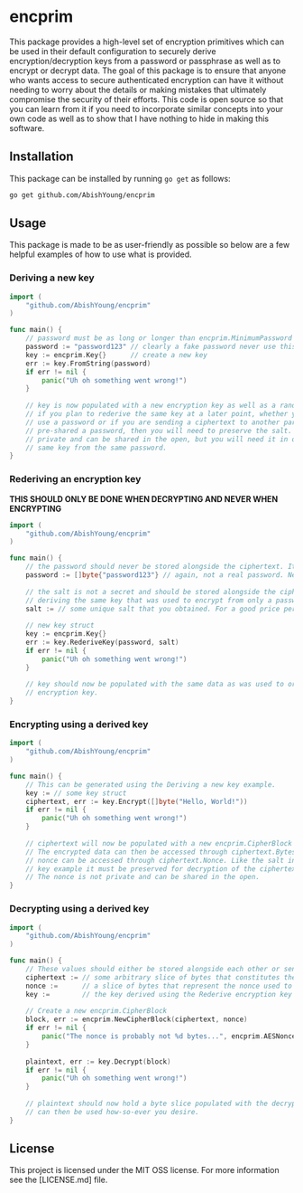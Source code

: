 # encprim
This package provides a high-level set of encryption primitives which can be used in their default configuration to securely derive encryption/decryption keys from a password or passphrase as well as to encrypt or decrypt data. The goal of this package is to ensure that anyone who wants access to secure authenticated encryption can have it without needing to worry about the details or making mistakes that ultimately compromise the security of their efforts. This code is open source so that you can learn from it if you need to incorporate similar concepts into your own code as well as to show that I have nothing to hide in making this software.

## Installation
This package can be installed by running `go get` as follows:

```bash
go get github.com/AbishYoung/encprim
```

## Usage
This package is made to be as user-friendly as possible so below are a few helpful examples of how to use what is provided.

### Deriving a new key
```go
import (
	"github.com/AbishYoung/encprim"
)

func main() {
	// password must be as long or longer than encprim.MinimumPassword (10 bytes)
	password := "password123" // clearly a fake password never use this
	key := encprim.Key{}      // create a new key
	err := key.FromString(password)
	if err != nil {
		panic("Uh oh something went wrong!")
    }
	
	// key is now populated with a new encryption key as well as a random salt!
	// if you plan to rederive the same key at a later point, whether you want to only
	// use a password or if you are sending a ciphertext to another party and have only
	// pre-shared a password, then you will need to preserve the salt. The salt is not
	// private and can be shared in the open, but you will need it in order to derive the
	// same key from the same password.
}
```

### Rederiving an encryption key
**THIS SHOULD ONLY BE DONE WHEN DECRYPTING AND NEVER WHEN ENCRYPTING**

```go
import (
	"github.com/AbishYoung/encprim"
)

func main() {
	// the password should never be stored alongside the ciphertext. It is, obviously, a secret.
	password := []byte{"password123"} // again, not a real password. Never use this.
	
	// the salt is not a secret and should be stored alongside the ciphertext if you plan on
	// deriving the same key that was used to encrypt from only a password/passphrase.
	salt := // some unique salt that you obtained. For a good price perhaps?
	
	// new key struct
	key := encprim.Key{}
	err := key.RederiveKey(password, salt)
	if err != nil {
		panic("Uh oh something went wrong!")
    }
	
	// key should now be populated with the same data as was used to originally derive the
	// encryption key.
}
```

### Encrypting using a derived key
```go
import (
	"github.com/AbishYoung/encprim"
)

func main() {
	// This can be generated using the Deriving a new key example.
	key := // some key struct
	ciphertext, err := key.Encrypt([]byte("Hello, World!"))
	if err != nil {
		panic("Uh oh something went wrong!")
    }
	
	// ciphertext will now be populated with a new encprim.CipherBlock struct.
	// The encrypted data can then be accessed through ciphertext.Bytes and the unique
	// nonce can be accessed through ciphertext.Nonce. Like the salt in the Deriving a new
	// key example it must be preserved for decryption of the ciphertext to be successful. 
	// The nonce is not private and can be shared in the open.
}
```

### Decrypting using a derived key
```go
import (
	"github.com/AbishYoung/encprim"
)

func main() {
	// These values should either be stored alongside each other or sent alongside each other.
	ciphertext := // some arbitrary slice of bytes that constitutes the ciphertext.
	nonce :=      // a slice of bytes that represent the nonce used to encrypt (len(nonce) == encprim.AESNonceLength).
	key :=        // the key derived using the Rederive encryption key example.
	
	// Create a new encprim.CipherBlock
	block, err := encprim.NewCipherBlock(ciphertext, nonce)
	if err != nil {
		panic("The nonce is probably not %d bytes...", encprim.AESNonceLength)
    }
	
	plaintext, err := key.Decrypt(block)
	if err != nil {
		panic("Uh oh something went wrong!")
    }
	
	// plaintext should now hold a byte slice populated with the decrypted plaintext which
	// can then be used how-so-ever you desire.
}
```

## License
This project is licensed under the MIT OSS license. For more information see the [LICENSE.md] file.